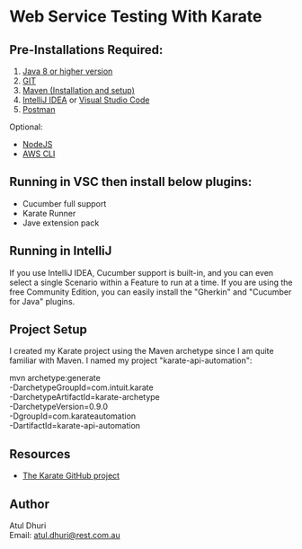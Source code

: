 # Web Service Testing With Karate

## Pre-Installations Required:
1. [Java 8 or higher version](https://www.oracle.com/java/technologies/javase-downloads.html)
2. [GIT](https://git-scm.com/downloads)
3. [Maven (Installation and setup)](https://mkyong.com/maven/how-to-install-maven-in-windows/)
4. [IntelliJ IDEA](https://www.jetbrains.com/idea/download/#section=windows) or [Visual Studio Code](https://code.visualstudio.com/download)
5. [Postman](https://www.postman.com/downloads/)

Optional:
- [NodeJS](https://nodejs.org/en/download/)
- [AWS CLI](https://docs.aws.amazon.com/cli/latest/userguide/install-cliv2-windows.html)

## Running in VSC then install below plugins:
- Cucumber full support
- Karate Runner
- Jave extension pack

## Running in IntelliJ
If you use IntelliJ IDEA, Cucumber support is built-in, and you can even select a single Scenario within a Feature to run at a time. If you are using the free Community Edition, you can easily install the "Gherkin" and "Cucumber for Java" plugins.

## Project Setup
I created my Karate project using the Maven archetype since I am quite familiar with Maven. I named my project "karate-api-automation":

mvn archetype:generate \
  -DarchetypeGroupId=com.intuit.karate \
  -DarchetypeArtifactId=karate-archetype \
  -DarchetypeVersion=0.9.0 \
  -DgroupId=com.karateautomation \
  -DartifactId=karate-api-automation
  
## Resources
- [The Karate GitHub project](https://github.com/intuit/karate)

## Author
Atul Dhuri
<br/>Email: atul.dhuri@rest.com.au
  
 










